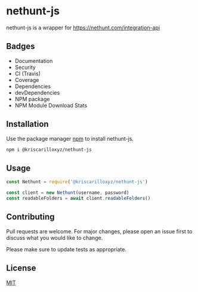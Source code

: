 # nethunt-js

nethunt-js is a wrapper for https://nethunt.com/integration-api

## Badges

- Documentation
- Security
- CI (Travis)
- Coverage
- Dependencies
- devDependencies
- NPM package
- NPM Module Download Stats

## Installation

Use the package manager [npm](https://www.npmjs.com/) to install nethunt-js.

```bash
npm i @kriscarilloxyz/nethunt-js
```

## Usage

```javascript
const Nethunt = require('@kriscarilloxyz/nethunt-js')

const client = new Nethunt(username, password) 
const readableFolders = await client.readableFolders()
```

## Contributing
Pull requests are welcome. For major changes, please open an issue first to discuss what you would like to change.

Please make sure to update tests as appropriate.

## License

[MIT](https://choosealicense.com/licenses/mit/)